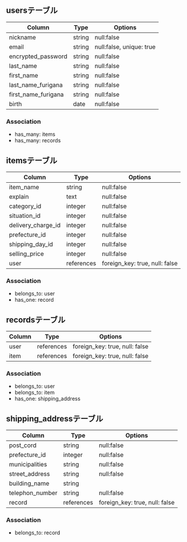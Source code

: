 ## usersテーブル

| Column              | Type    | Options                  |
| ------------------- | ------- | ------------------------ |
| nickname            | string  | null:false               |
| email               | string  | null:false, unique: true |
| encrypted_password  | string  | null:false               |
| last_name           | string  | null:false               |
| first_name          | string  | null:false               |
| last_name_furigana  | string  | null:false               |
| first_name_furigana | string  | null:false               |
| birth               | date    | null:false               |


### Association
- has_many: items
- has_many: records





## itemsテーブル

| Column             | Type       | Options                        |
| ------------------ | ---------- | ------------------------------ |
| item_name          | string     | null:false                     |
| explain            | text       | null:false                     |
| category_id        | integer    | null:false                     |
| situation_id       | integer    | null:false                     |
| delivery_charge_id | integer    | null:false                     |
| prefecture_id      | integer    | null:false                     |
| shipping_day_id    | integer    | null:false                     |
| selling_price      | integer    | null:false                     |
| user               | references | foreign_key: true, null: false |


### Association
- belongs_to: user
- has_one: record



## recordsテーブル

| Column          | Type       | Options                        |
| --------------- | ---------- | ------------------------------ |
| user            | references | foreign_key: true, null: false |
| item            | references | foreign_key: true, null: false |

### Association
- belongs_to: user
- belongs_to: item
- has_one: shipping_address





## shipping_addressテーブル

| Column          | Type       | Options                        |
| --------------- | ---------- | ------------------------------ |
| post_cord       | string     | null:false                     |
| prefecture_id   | integer    | null:false                     |
| municipalities  | string     | null:false                     |
| street_address  | string     | null:false                     |
| building_name   | string     |                                |
| telephon_number | string     | null:false                     |
| record          | references | foreign_key: true, null: false |

### Association
- belongs_to: record



